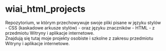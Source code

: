 # wiai_html_projects
Repozytorium, w którym przechowywuje swoje pliki pisane w języku stylów - CSS (kaskadowe arkusze stylów) - oraz języku znaczników - HTML - z przedmiotu Witryny i aplikacje internetowe.<br>
Znajdują się tutaj moje projekty osobiste i szkolne z zakresu przedmiotu Witryny i aplikacje internetowe.<br>
